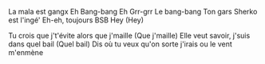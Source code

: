 La mala est gangx
Eh
Bang-bang
Eh
Grr-grr
Le bang-bang
Ton gars Sherko est l'ingé'
Eh-eh, toujours
BSB
Hey (Hey)

Tu crois que j't'évite alors que j'maille (Que j'maille)
Elle veut savoir, j'suis dans quel bail (Quel bail)
Dis où tu veux qu'on sorte j'irais ou le vent m'enmène

